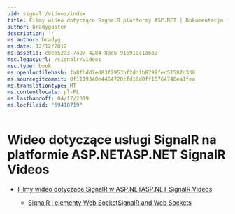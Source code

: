 ```yaml
---
uid: signalr/videos/index
title: Filmy wideo dotyczące SignalR platformy ASP.NET | Dokumentacja firmy Microsoft
author: bradygaster
description: ''
ms.author: bradyg
ms.date: 12/12/2012
ms.assetid: c0ea52a3-7497-4204-88c6-91591ac1a6b2
msc.legacyurl: /signalr/videos
msc.type: book
ms.openlocfilehash: fa8fbdd7ed83f2953bf2dd1b8799fed51587d338
ms.sourcegitcommit: 0f1119340e4464720cfd16d0ff15764746ea1fea
ms.translationtype: MT
ms.contentlocale: pl-PL
ms.lasthandoff: 04/17/2019
ms.locfileid: "59418719"
---
```

# <a name="aspnet-signalr-videos"></a><span data-ttu-id="ed900-102">Wideo dotyczące usługi SignalR na platformie ASP.NET</span><span class="sxs-lookup"><span data-stu-id="ed900-102">ASP.NET SignalR Videos</span></span>

- [<span data-ttu-id="ed900-103">Filmy wideo dotyczące SignalR w ASP.NET</span><span class="sxs-lookup"><span data-stu-id="ed900-103">ASP.NET SignalR Videos</span></span>](getting-started/index.md)

    - [<span data-ttu-id="ed900-104">SignalR i elementy Web Socket</span><span class="sxs-lookup"><span data-stu-id="ed900-104">SignalR and Web Sockets</span></span>](getting-started/signalr-and-web-sockets.md)
